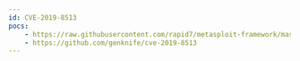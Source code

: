 ```yaml
---
id: CVE-2019-8513
pocs:
    - https://raw.githubusercontent.com/rapid7/metasploit-framework/master/modules/exploits/osx/local/timemachine_cmd_injection.rb
    - https://github.com/genknife/cve-2019-8513
---
```

